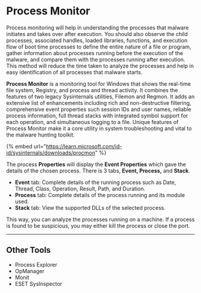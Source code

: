 # Process Monitor

Process monitoring will help in understanding the processes that malware initiates and takes over after execution. You should also observe the child processes, associated handles, loaded libraries, functions, and execution flow of boot time processes to define the entire nature of a file or program, gather information about processes running before the execution of the malware, and compare them with the processes running after execution. This method will reduce the time taken to analyze the processes and help in easy identification of all processes that malware starts.

**Process Monitor** is a monitoring tool for Windows that shows the real-time file system, Registry, and process and thread activity. It combines the features of two legacy Sysinternals utilities, Filemon and Regmon. It adds an extensive list of enhancements including rich and non-destructive filtering, comprehensive event properties such session IDs and user names, reliable process information, full thread stacks with integrated symbol support for each operation, and simultaneous logging to a file. Unique features of Process Monitor make it a core utility in system troubleshooting and vital to the malware hunting toolkit.

{% embed url="https://learn.microsoft.com/id-id/sysinternals/downloads/procmon" %}

The process **Properties** will display the **Event Properties** which gave the details of the chosen process. There is 3 tabs, **Event, Process,** and **Stack**.

* **Event** tab: Complete details of the running process such as Date, Thread, Class, Operation, Result, Path, and Duration.
* **Process** tab: Complete details of the process running and its module used.
* **Stack** tab: View the supported DLLs of the selected process.

This way, you can analyze the processes running on a machine. If a process is found to be suspicious, you may either kill the process or close the port.&#x20;

***

## Other Tools

* Process Explorer
* OpManager
* Monit
* ESET SysInspector


